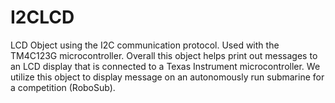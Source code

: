 # I2CLCD
LCD Object using the I2C communication protocol. Used with the TM4C123G microcontroller.
Overall this object helps print out messages to an LCD display that is connected to a Texas Instrument
microcontroller. We utilize this object to display message on an autonomously run submarine for 
a competition (RoboSub). 
